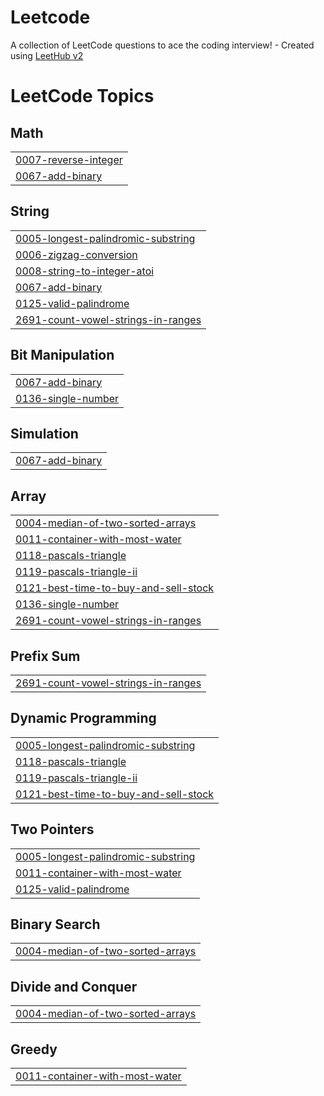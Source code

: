 # Leetcode
A collection of LeetCode questions to ace the coding interview! - Created using [LeetHub v2](https://github.com/arunbhardwaj/LeetHub-2.0)

<!---LeetCode Topics Start-->
# LeetCode Topics
## Math
|  |
| ------- |
| [0007-reverse-integer](https://github.com/Son2k5/Leetcode/tree/master/0007-reverse-integer) |
| [0067-add-binary](https://github.com/Son2k5/Leetcode/tree/master/0067-add-binary) |
## String
|  |
| ------- |
| [0005-longest-palindromic-substring](https://github.com/Son2k5/Leetcode/tree/master/0005-longest-palindromic-substring) |
| [0006-zigzag-conversion](https://github.com/Son2k5/Leetcode/tree/master/0006-zigzag-conversion) |
| [0008-string-to-integer-atoi](https://github.com/Son2k5/Leetcode/tree/master/0008-string-to-integer-atoi) |
| [0067-add-binary](https://github.com/Son2k5/Leetcode/tree/master/0067-add-binary) |
| [0125-valid-palindrome](https://github.com/Son2k5/Leetcode/tree/master/0125-valid-palindrome) |
| [2691-count-vowel-strings-in-ranges](https://github.com/Son2k5/Leetcode/tree/master/2691-count-vowel-strings-in-ranges) |
## Bit Manipulation
|  |
| ------- |
| [0067-add-binary](https://github.com/Son2k5/Leetcode/tree/master/0067-add-binary) |
| [0136-single-number](https://github.com/Son2k5/Leetcode/tree/master/0136-single-number) |
## Simulation
|  |
| ------- |
| [0067-add-binary](https://github.com/Son2k5/Leetcode/tree/master/0067-add-binary) |
## Array
|  |
| ------- |
| [0004-median-of-two-sorted-arrays](https://github.com/Son2k5/Leetcode/tree/master/0004-median-of-two-sorted-arrays) |
| [0011-container-with-most-water](https://github.com/Son2k5/Leetcode/tree/master/0011-container-with-most-water) |
| [0118-pascals-triangle](https://github.com/Son2k5/Leetcode/tree/master/0118-pascals-triangle) |
| [0119-pascals-triangle-ii](https://github.com/Son2k5/Leetcode/tree/master/0119-pascals-triangle-ii) |
| [0121-best-time-to-buy-and-sell-stock](https://github.com/Son2k5/Leetcode/tree/master/0121-best-time-to-buy-and-sell-stock) |
| [0136-single-number](https://github.com/Son2k5/Leetcode/tree/master/0136-single-number) |
| [2691-count-vowel-strings-in-ranges](https://github.com/Son2k5/Leetcode/tree/master/2691-count-vowel-strings-in-ranges) |
## Prefix Sum
|  |
| ------- |
| [2691-count-vowel-strings-in-ranges](https://github.com/Son2k5/Leetcode/tree/master/2691-count-vowel-strings-in-ranges) |
## Dynamic Programming
|  |
| ------- |
| [0005-longest-palindromic-substring](https://github.com/Son2k5/Leetcode/tree/master/0005-longest-palindromic-substring) |
| [0118-pascals-triangle](https://github.com/Son2k5/Leetcode/tree/master/0118-pascals-triangle) |
| [0119-pascals-triangle-ii](https://github.com/Son2k5/Leetcode/tree/master/0119-pascals-triangle-ii) |
| [0121-best-time-to-buy-and-sell-stock](https://github.com/Son2k5/Leetcode/tree/master/0121-best-time-to-buy-and-sell-stock) |
## Two Pointers
|  |
| ------- |
| [0005-longest-palindromic-substring](https://github.com/Son2k5/Leetcode/tree/master/0005-longest-palindromic-substring) |
| [0011-container-with-most-water](https://github.com/Son2k5/Leetcode/tree/master/0011-container-with-most-water) |
| [0125-valid-palindrome](https://github.com/Son2k5/Leetcode/tree/master/0125-valid-palindrome) |
## Binary Search
|  |
| ------- |
| [0004-median-of-two-sorted-arrays](https://github.com/Son2k5/Leetcode/tree/master/0004-median-of-two-sorted-arrays) |
## Divide and Conquer
|  |
| ------- |
| [0004-median-of-two-sorted-arrays](https://github.com/Son2k5/Leetcode/tree/master/0004-median-of-two-sorted-arrays) |
## Greedy
|  |
| ------- |
| [0011-container-with-most-water](https://github.com/Son2k5/Leetcode/tree/master/0011-container-with-most-water) |
<!---LeetCode Topics End-->